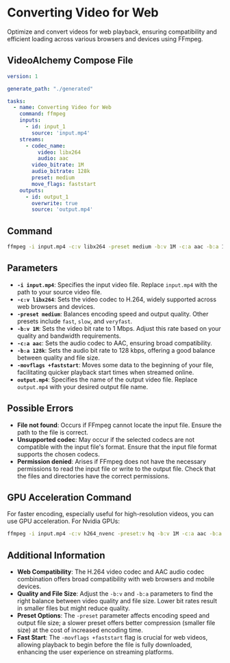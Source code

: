 # Converting Video for Web

Optimize and convert videos for web playback, ensuring compatibility and efficient loading across various browsers and devices using FFmpeg.

## VideoAlchemy Compose File

```yaml
version: 1

generate_path: "./generated"

tasks:
  - name: Converting Video for Web
    command: ffmpeg
    inputs:
      - id: input_1
        source: 'input.mp4'
    streams:
      - codec_name:
          video: libx264
          audio: aac
        video_bitrate: 1M
        audio_bitrate: 128k
        preset: medium
        move_flags: faststart
    outputs:
      - id: output_1
        overwrite: true
        source: 'output.mp4'
```


## Command

```bash
ffmpeg -i input.mp4 -c:v libx264 -preset medium -b:v 1M -c:a aac -b:a 128k -movflags +faststart output.mp4
```


## Parameters

- **`-i input.mp4`**: Specifies the input video file. Replace `input.mp4` with the path to your source video file.
- **`-c:v libx264`**: Sets the video codec to H.264, widely supported across web browsers and devices.
- **`-preset medium`**: Balances encoding speed and output quality. Other presets include `fast`, `slow`, and `veryfast`.
- **`-b:v 1M`**: Sets the video bit rate to 1 Mbps. Adjust this rate based on your quality and bandwidth requirements.
- **`-c:a aac`**: Sets the audio codec to AAC, ensuring broad compatibility.
- **`-b:a 128k`**: Sets the audio bit rate to 128 kbps, offering a good balance between quality and file size.
- **`-movflags +faststart`**: Moves some data to the beginning of your file, facilitating quicker playback start times when streamed online.
- **`output.mp4`**: Specifies the name of the output video file. Replace `output.mp4` with your desired output file name.

## Possible Errors

- **File not found**: Occurs if FFmpeg cannot locate the input file. Ensure the path to the file is correct.
- **Unsupported codec**: May occur if the selected codecs are not compatible with the input file's format. Ensure that the input file format supports the chosen codecs.
- **Permission denied**: Arises if FFmpeg does not have the necessary permissions to read the input file or write to the output file. Check that the files and directories have the correct permissions.

## GPU Acceleration Command

For faster encoding, especially useful for high-resolution videos, you can use GPU acceleration. For Nvidia GPUs:

```bash
ffmpeg -i input.mp4 -c:v h264_nvenc -preset:v hq -b:v 1M -c:a aac -b:a 128k -movflags +faststart output.mp4
```

## Additional Information

- **Web Compatibility**: The H.264 video codec and AAC audio codec combination offers broad compatibility with web browsers and mobile devices.
- **Quality and File Size**: Adjust the `-b:v` and `-b:a` parameters to find the right balance between video quality and file size. Lower bit rates result in smaller files but might reduce quality.
- **Preset Options**: The `-preset` parameter affects encoding speed and output file size; a slower preset offers better compression (smaller file size) at the cost of increased encoding time.
- **Fast Start**: The `-movflags +faststart` flag is crucial for web videos, allowing playback to begin before the file is fully downloaded, enhancing the user experience on streaming platforms.

